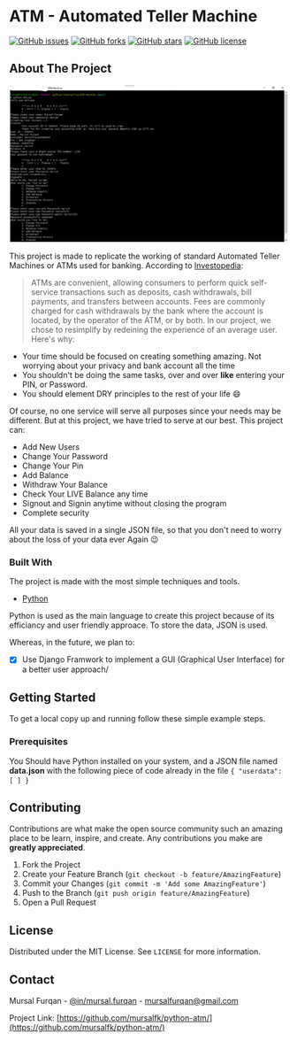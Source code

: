 # ATM - Automated Teller Machine

[![GitHub issues](https://img.shields.io/github/issues/mursalfk/python-atm)](https://github.com/mursalfk/python-atm/issues)
[![GitHub forks](https://img.shields.io/github/forks/mursalfk/python-atm)](https://github.com/mursalfk/python-atm/network)
[![GitHub stars](https://img.shields.io/github/stars/mursalfk/python-atm)](https://github.com/mursalfk/python-atm/stargazers)
[![GitHub license](https://img.shields.io/github/license/mursalfk/python-atm)](https://github.com/mursalfk/python-atm)

<!-- ABOUT THE PROJECT -->
## About The Project
[![Product Name Screen Shot][product-screenshot]](https://https://github.com/mursalfk/python-atm/blob/main/ATM_SC.jpg)

This project is made to replicate the working of standard Automated Teller Machines or ATMs used for banking. According to [Investopedia](https://www.google.com/url?sa=t&rct=j&q=&esrc=s&source=web&cd=&cad=rja&uact=8&ved=2ahUKEwiFuf3X56nuAhVIZcAKHelXDDoQFjACegQICBAC&url=https%3A%2F%2Fwww.investopedia.com%2Fterms%2Fa%2Fatm.asp%23%3A~%3Atext%3DATMs%2520are%2520convenient%252C%2520allowing%2520consumers%2Cthe%2520ATM%252C%2520or%2520by%2520both.&usg=AOvVaw0gLVPDRz1if91pqnuHuI88):
> ATMs are convenient, allowing consumers to perform quick self-service transactions such as deposits, cash withdrawals, bill payments, and transfers between accounts. Fees are commonly charged for cash withdrawals by the bank where the account is located, by the operator of the ATM, or by both.
In our project, we chose to resimplify by redeining the experience of an average user.
Here's why:
* Your time should be focused on creating something amazing. Not worrying about your privacy and bank account all the time
* You shouldn't be doing the same tasks, over and over **like** entering your PIN, or Password. 
* You should element DRY principles to the rest of your life :smile:

Of course, no one service will serve all purposes since your needs may be different. But at this project, we have tried to serve at our best. This project can:
* Add New Users
* Change Your Password
* Change Your Pin
* Add Balance
* Withdraw Your Balance
* Check Your LIVE Balance any time
* Signout and Signin anytime without closing the program
* Complete security

All your data is saved in a single JSON file, so that you don't need to worry about the loss of your data ever Again :wink:

### Built With

The project is made with the most simple techniques and tools.
* [Python](https://python.org)

Python is used as the main language to create this project because of its efficiancy and user friendly approace. To store the data, JSON is used. 

Whereas, in the future, we plan to:
- [x] Use Django Framwork to implement a GUI (Graphical User Interface) for a better user approach/

<!-- GETTING STARTED -->
## Getting Started

To get a local copy up and running follow these simple example steps.

### Prerequisites

You Should have Python installed on your system, and a JSON file named __data.json__ with the following piece of code already in the file
    ```
        {
            "userdata": [
            ]
        }
    ```

## Contributing

Contributions are what make the open source community such an amazing place to be learn, inspire, and create. Any contributions you make are **greatly appreciated**.

1. Fork the Project
2. Create your Feature Branch (`git checkout -b feature/AmazingFeature`)
3. Commit your Changes (`git commit -m 'Add some AmazingFeature'`)
4. Push to the Branch (`git push origin feature/AmazingFeature`)
5. Open a Pull Request



<!-- LICENSE -->
## License

Distributed under the MIT License. See `LICENSE` for more information.



<!-- CONTACT -->
## Contact

Mursal Furqan - [@in/mursal.furqan](linkhttps://www.linkedin.com/in/mursalfurqan/) - mursalfurqan@gmail.com

Project Link: [https://github.com/mursalfk/python-atm/](https://github.com/mursalfk/python-atm/)

[product-screenshot]: ATM_SC.jpg
